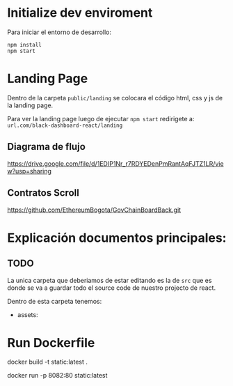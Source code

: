 # Initialize dev enviroment
Para iniciar el entorno de desarrollo:
```
npm install
npm start
```


# Landing Page

Dentro de la carpeta ```public/landing``` se colocara el código html, css y js de la landing page.

Para ver la landing page luego de ejecutar ```npm start``` redirigete a: ```url.com/black-dashboard-react/landing```

## Diagrama de flujo
https://drive.google.com/file/d/1EDIP1Nr_r7RDYEDenPmRantAqFJTZ1LR/view?usp=sharing

## Contratos Scroll
https://github.com/EthereumBogota/GovChainBoardBack.git


# Explicación documentos principales:
## TODO
La unica carpeta que deberiamos de estar editando es la de ```src``` que es donde se va a guardar todo el source code de nuestro projecto de react.

Dentro de esta carpeta tenemos:
- assets: 

# Run Dockerfile
docker build -t static:latest .

docker run -p 8082:80  static:latest


